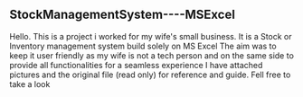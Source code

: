 ## StockManagementSystem----MSExcel
Hello. This is a project i worked for my wife's small business. It is a Stock or Inventory management system build solely on MS Excel
The aim was to keep it user friendly as my wife is not a tech person and on the same side to provide all functionalities for a seamless experience
I have attached pictures and the original file (read only) for reference and guide. 
Fell free to take a look
